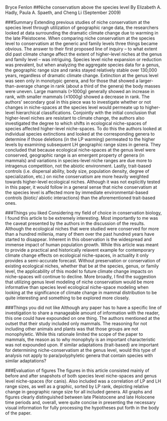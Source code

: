 Bryce Fenlon
##Niche conservatism above the species level
By Elizabeth A. Hadly, Paula A. Spaeth, and Cheng Li (September 2009)

###Summary
Extending previous studies of niche conservatism at the species level through utilization of geographic range data, the 
researchers looked at data surrounding the dramatic climate change due to warming in the late Pleistocene. When comparing 
niche conservatism at the species level to conservatism at the generic and family levels three things became obvious. The 
answer to their first proposed line of inquiry – to what extent did past climate change affect the extent of higher-level 
niches at the genus and family level – was intriguing. Species level niche expansion or reduction was prevalent, but when 
analyzing the aggregate species data for a genus, the geographic range size and ranks stayed relatively stable over 
130,000 years, regardless of dramatic climate change. Extinction at the genus level was seen only in monotypic genera, 
and for those that showed a larger-than-average change in rank (about a third of the genera) the body masses were uneven. 
Large mammals (>1000g) generally showed an increase in rank, with smaller mammals (≤1000g) showed a decrease in rank. The 
authors’ secondary goal in this piece was to investigate whether or not changes in niche-spaces at the species level would 
permeate up to higher-level hierarchical classifications. Conjointly with the initial conclusion that higher-level niches 
are resistant to climate change, the authors also investigated the degree to which shifts in ecological niche-spaces of 
species affected higher-level niche-spaces. To do this the authors looked at individual species extinctions and looked at 
the corresponding genera to determine if those deletions (in the LP warming) permeated to the higher levels by examining 
subsequent LH geographic range sizes in genera. They concluded that because ecological niche-spaces at the genus level 
were conserved, geographic range is an emergent property of genera (in mammals) and variations in species-level niche 
ranges are due more to intragenus competition, not the abiotic environment. Lastly, trait-based controls (i.e. dispersal 
ability, body size, population density, degree of specialization, etc.) on niche conservatism are more heavily weighted 
towards higher-level ecological niches. Although it was not explicitly tested in this paper, it would follow in a general 
sense that niche conservatism at the species level is affected more by immediate environmental-based controls (biotic/
abiotic interactions) than the aforementioned trait-based ones.

###Things you liked
Considering my field of choice in conservation biology, I found this article to be extremely interesting. Most importantly 
to me was the caveat presented by the authors in the discussion of the results. Although the ecological niches that were 
studied were conserved for more than a hundred millenia, many of them over the past hundred years have started to 
disappear. Inherent in this observation is the widespread and immense impact of human population growth. While this 
article was meant to provide a practical and historically relavent example for contemporary climate change effects on 
ecological niche-spaces, in actuality it only provides a semi-accurate forecast. Without preservation or conservation of 
existing ecological niches, whether that be at the species, genus, or family level, the applicability of this model to 
future climate change impacts on niche-spaces will continue to decline. More broadly, I find the suggestion that utilizing 
genus level modeling of niche conservatism would be more informative than species level ecological niche-space modeling 
when looking at the significance of climate change in mammal distribution to be quite interesting and something to be 
explored more closely. 

###Things you did not like
Although any paper has to have a specific line of investigation to share a manageable amount of information with the reader, 
this one could have expounded on one thing. The authors mentioned at the outset that their study included only mammals. The 
reasoning for not including other animals and plants was that those groups are not monophyletic. While this rationale 
limited the scope of the paper to mammals, the reason as to why monophyly is an important characteristic was not expounded 
upon. If similar adaptations (trait-based) are important for determining niche-conservatism at the genus level, would this 
type of analysis not apply to para/polyphyletic genera that contain species with similar adaptations?

###Evaluation of figures
The figures in this article consisted mainly of before and after snapshots of both species level niche-spaces and genus level 
niche-spaces (for canis). Also included was a correlation of LP and LH range sizes, as well as a graphic, sorted by LP rank, 
depicting relative change in geographic range size for all included genera. All graphs and figures clearly distinguished 
between late Pleistocene and late Holocene time periods and, overall, were quite concise in presenting the necessary visual 
information for fully processing the hypotheses put forth in the body of the paper. 
